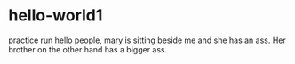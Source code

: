# hello-world1
practice run
hello people, mary is sitting beside me and she has an ass. Her brother on the other hand has a bigger ass.
